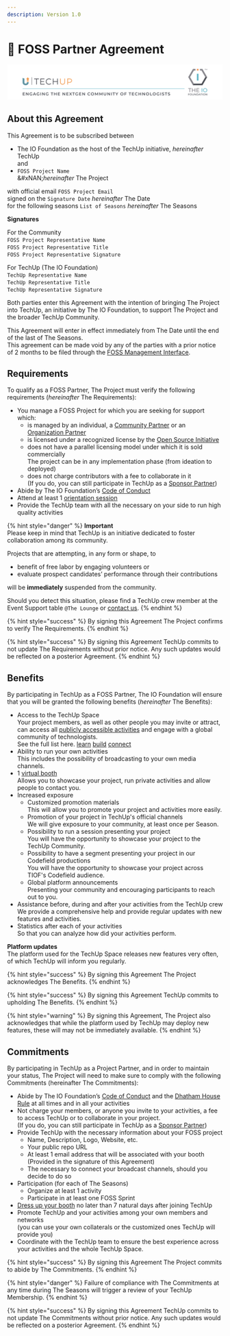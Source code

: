 ```yaml
---
description: Version 1.0
---
```


# 🤝 FOSS Partner Agreement

![](<../../Documentation/.gitbook/assets/image (1).png>)

## About this Agreement

This Agreement is to be subscribed between

* The IO Foundation as the host of the TechUp initiative, _hereinafter_ TechUp\
  and
* `FOSS Project Name` \
  &#xNAN;_&#x68;ereinafter_ The Project

with official email `FOSS Project Email` \
signed on the `Signature Date`                            _hereinafter_ The Date\
for the following seasons `List of Seasons` _hereinafter_ The Seasons

**Signatures**

For the Community\
`FOSS Project Representative Name`\
`FOSS Project Representative Title`\
`FOSS Project Representative Signature`

For TechUp (The IO Foundation)\
`TechUp Representative Name`\
`TechUp Representative Title`\
`TechUp Representative Signature`

Both parties enter this Agreement with the intention of bringing The Project into TechUp, an initiative by The IO Foundation, to support The Project and the broader TechUp Community.

This Agreement will enter in effect immediately from The Date until the end of the last of The Seasons.\
This agreement can be made void by any of the parties with a prior notice of 2 months to be filed through the [FOSS Management Interface](https://tiof.click/TUTarianFOSSLifecycleManagement).

## Requirements

To qualify as a FOSS Partner, The Project must verify the following requirements (_hereinafter_ The Requirements):

* You manage a FOSS Project for which you are seeking for support which:
  * is managed by an individual, a [Community Partner](../communities/) or an [Organization Partner](../organizations/)
  * is licensed under a recognized license by the [Open Source Initiative](https://opensource.org/licenses)
  * does not have a parallel licensing model under which it is sold commercially\
    The project can be in any implementation phase (from ideation to deployed)
  * does not charge contributors with a fee to collaborate in it\
    (If you do, you can still participate in TechUp as a [Sponsor Partner](../sponsors/))
* Abide by The IO Foundation’s [Code of Conduct](https://tiof.click/TIOFPolicyCoC)
* Attend at least 1 [orientation session](../../activities/learn/orientation-sessions.md)
* Provide the TechUp team with all the necessary on your side to run high quality activities

{% hint style="danger" %}
**Important**\
Please keep in mind that TechUp is an initiative dedicated to foster collaboration among its community.

Projects that are attempting, in any form or shape, to

* benefit of free labor by engaging volunteers or
* evaluate prospect candidates’ performance through their contributions

will be **immediately** suspended from the community.



Should you detect this situation, please find a TechUp crew member at the Event Support table `@The Lounge` or [contact us](https://tiof.click/TUTarianVirtualAssistant).
{% endhint %}

{% hint style="success" %}
By signing this Agreement The Project confirms to verify The Requirements.
{% endhint %}

{% hint style="success" %}
By signing this Agreement TechUp commits to not update The Requirements without prior notice. Any such updates would be reflected on a posterior Agreement.
{% endhint %}

## Benefits

By participating in TechUp as a FOSS Partner, The IO Foundation will ensure that you will be granted the following benefits (_hereinafter_ The Benefits):

* Access to the TechUp Space\
  Your project members, as well as other people you may invite or attract, can access all [publicly accessible activities](../../about/hidden/terminology.md#publicly-accessible-activity) and engage with a global community of technologists.\
  See the full list here. [learn](../../activities/learn/ "mention") [build](../../activities/build/ "mention") [connect](../../activities/connect/ "mention")
* Ability to run your own activities\
  This includes the possibility of broadcasting to your own media channels.
* 1 [virtual booth](../../techup-space/booths.md)\
  Allows you to showcase your project, run private activities and allow people to contact you.
* Increased exposure
  * Customized promotion materials\
    This will allow you to promote your project and activities more easily.
  * Promotion of your project in TechUp's official channels\
    We will give exposure to your community, at least once per Season.
  * Possibility to run a session presenting your project\
    You will have the opportunity to showcase your project to the TechUp Community.
  * Possibility to have a segment presenting your project in our Codefield productions\
    You will have the opportunity to showcase your project across TIOF's Codefield audience.
  * Global platform announcements\
    Presenting your community and encouraging participants to reach out to you.
* Assistance before, during and after your activities from the TechUp crew\
  We provide a comprehensive help and provide regular updates with new features and activities.
* Statistics after each of your activities\
  So that you can analyze how did your activities perform.

**Platform updates**\
The platform used for the TechUp Space releases new features very often, of which TechUp will inform you regularly.

{% hint style="success" %}
By signing this Agreement The Project acknowledges The Benefits.
{% endhint %}

{% hint style="success" %}
By signing this Agreement TechUp commits to upholding The Benefits.
{% endhint %}

{% hint style="warning" %}
By signing this Agreement, The Project also acknowledges that while the platform used by TechUp may deploy new features, these will may not be immediately available.
{% endhint %}

## Commitments

By participating in TechUp as a Project Partner, and in order to maintain your status, The Project will need to make sure to comply with the following Commitments (hereinafter The Commitments):

* Abide by The IO Foundation’s [Code of Conduct](https://tiof.click/TIOFPolicyCoC) and the [Dhatham House Rule](broken-reference) at all times and in all your activities
* Not charge your members, or anyone you invite to your activities, a fee to access TechUp or to collaborate in your project.\
  (If you do, you can still participate in TechUp as a [Sponsor Partner](../sponsors/))
* Provide TechUp with the necessary information about your FOSS project
  * Name, Description, Logo, Website, etc.
  * Your public repo URL
  * At least 1 email address that will be associated with your booth\
    (Provided in the signature of this Agreement)
  * The necessary to connect your broadcast channels, should you decide to do so
* Participation (for each of The Seasons)
  * Organize at least 1 activity
  * Participate in at least one FOSS Sprint
* [Dress up your booth](https://help.airmeet.com/support/solutions/articles/82000443874-how-to-setup-booths-in-airmeet) no later than 7 natural days after joining TechUp
* Promote TechUp and your activities among your own members and networks\
  (you can use your own collaterals or the customized ones TechUp will provide you)
* Coordinate with the TechUp team to ensure the best experience across your activities and the whole TechUp Space.

{% hint style="success" %}
By signing this Agreement The Project commits to abide by The Commitments.
{% endhint %}

{% hint style="danger" %}
Failure of compliance with The Commitments at any time during The Seasons will trigger a review of your TechUp Membership.
{% endhint %}

{% hint style="success" %}
By signing this Agreement TechUp commits to not update The Commitments without prior notice. Any such updates would be reflected on a posterior Agreement.
{% endhint %}
